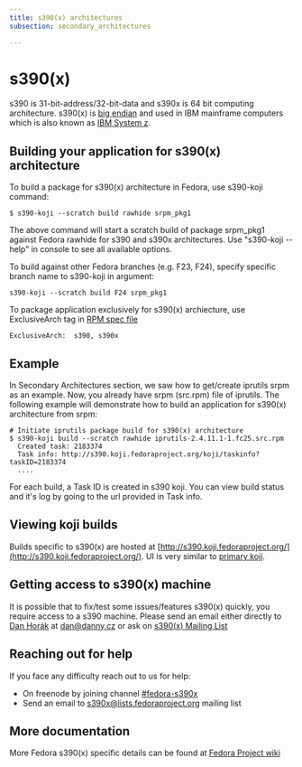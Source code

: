 ```yaml
---
title: s390(x) architectures
subsection: secondary_architectures

---
```


# s390(x)

s390 is 31-bit-address/32-bit-data and s390x is 64 bit computing architecture. s390(x) is [big endian](https://en.wikipedia.org/wiki/Endianness) and used in IBM mainframe computers which is also known as [IBM System z](https://en.wikipedia.org/wiki/IBM_System_z).

## Building your application for s390(x) architecture


To build a package for s390(x) architecture in Fedora, use s390-koji command:

````
$ s390-koji --scratch build rawhide srpm_pkg1
````

The above command will start a scratch build of package srpm_pkg1 against Fedora rawhide for s390 and s390x architectures. Use "s390-koji \-\-help" in console to see all available options.

To build against other Fedora branches (e.g. F23, F24), specify specific branch name to s390-koji in argument:

```
s390-koji --scratch build F24 srpm_pkg1
````

To package application exclusively for s390(x) archiecture, use ExclusiveArch tag in [RPM spec file](https://fedoraproject.org/wiki/How_to_create_an_RPM_package#Creating_a_SPEC_file)

````
ExclusiveArch:  s390, s390x
````

## Example

In Secondary Architectures section, we saw how to get/create iprutils srpm as an example. Now, you already have srpm (src.rpm) file of iprutils.
The following example will demonstrate how to build an application for s390(x) architecture from srpm:

````
# Initiate iprutils package build for s390(x) architecture
$ s390-koji build --scratch rawhide iprutils-2.4.11.1-1.fc25.src.rpm 
  Created task: 2183374
  Task info: http://s390.koji.fedoraproject.org/koji/taskinfo?taskID=2183374
  ....

````
For each build, a Task ID is created in s390 koji. You can view build status and it's log by going to the url provided in Task info.


## Viewing koji builds

Builds specific to s390(x) are hosted at [http://s390.koji.fedoraproject.org/](http://s390.koji.fedoraproject.org/). UI is very similar to [primary koji](http://koji.fedoraproject.org/).
 
## Getting access to s390(x) machine

It is possible that to fix/test some issues/features s390(x) quickly, you require access to a s390 machine. Please send an email either directly to [Dan Horák](https://fedoraproject.org/wiki/User:Sharkcz) at <dan@danny.cz> or ask on [s390(x) Mailing List](https://lists.fedoraproject.org/admin/lists/s390x.lists.fedoraproject.org/)

## Reaching out for help

If you face any difficulty reach out to us for help:

- On freenode by joining channel [#fedora-s390x](https://webchat.freenode.net/?channels=#fedora-s390x)
- Send an email to <s390x@lists.fedoraproject.org> mailing list

## More documentation

More Fedora s390(x) specific details can be found at [Fedora Project  wiki](https://fedoraproject.org/wiki/Architectures/s390x)



